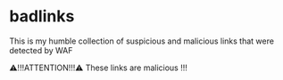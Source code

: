 # badlinks

This is my humble collection of suspicious and malicious links that were detected by WAF

:warning:!!!ATTENTION!!!:warning: These links are malicious !!!
